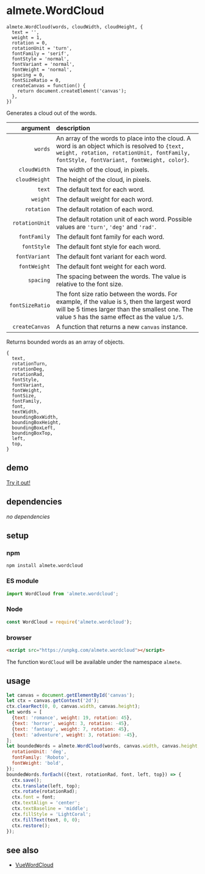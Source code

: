 # almete.WordCloud

```
almete.WordCloud(words, cloudWidth, cloudHeight, {
  text = '',
  weight = 1,
  rotation = 0,
  rotationUnit = 'turn',
  fontFamily = 'serif',
  fontStyle = 'normal',
  fontVariant = 'normal',
  fontWeight = 'normal',
  spacing = 0,
  fontSizeRatio = 0,
  createCanvas = function() {
    return document.createElement('canvas');
  },
})
```

Generates a cloud out of the words.

| argument | description |
| ---: | :--- |
| `words` | An array of the words to place into the cloud. A word is an object which is resolved to `{text, weight, rotation, rotationUnit, fontFamily, fontStyle, fontVariant, fontWeight, color}`. |
| `cloudWidth` | The width of the cloud, in pixels. |
| `cloudHeight` | The height of the cloud, in pixels. |
| `text` | The default text for each word. |
| `weight` | The default weight for each word. |
| `rotation` | The default rotation of each word. |
| `rotationUnit` | The default rotation unit of each word. Possible values are `'turn'`, `'deg'` and `'rad'`. |
| `fontFamily` | The default font family for each word. |
| `fontStyle` | The default font style for each word. |
| `fontVariant` | The default font variant for each word. |
| `fontWeight` | The default font weight for each word. |
| `spacing` | The spacing between the words. The value is relative to the font size. |
| `fontSizeRatio` | The font size ratio between the words. For example, if the value is `5`, then the largest word will be 5 times larger than the smallest one. The value `5` has the same effect as the value `1/5`. |
| `createCanvas` | A function that returns a new `canvas` instance. |

Returns bounded words as an array of objects.

```
{
  text,  
  rotationTurn,
  rotationDeg,
  rotationRad,
  fontStyle,
  fontVariant,
  fontWeight,
  fontSize,
  fontFamily,
  font,
  textWidth,
  boundingBoxWidth,
  boundingBoxHeight,
  boundingBoxLeft,
  boundingBoxTop,
  left,
  top,
}
```

## demo

[Try it out!](https://seregpie.github.io/almete.WordCloud/)

## dependencies

*no dependencies*

## setup

### npm

```shell
npm install almete.wordcloud
```

### ES module

```javascript
import WordCloud from 'almete.wordcloud';
```

### Node

```javascript
const WordCloud = require('almete.wordcloud');
```

### browser

```html
<script src="https://unpkg.com/almete.wordcloud"></script>
```

The function `WordCloud` will be available under the namespace `almete`.

## usage

```javascript
let canvas = document.getElementById('canvas');
let ctx = canvas.getContext('2d');
ctx.clearRect(0, 0, canvas.width, canvas.height);
let words = [
  {text: 'romance', weight: 19, rotation: 45},
  {text: 'horror', weight: 3, rotation: -45},
  {text: 'fantasy', weight: 7, rotation: 45},
  {text: 'adventure', weight: 3, rotation: -45},
];
let boundedWords = almete.WordCloud(words, canvas.width, canvas.height, {
  rotationUnit: 'deg',
  fontFamily: 'Roboto',
  fontWeight: 'bold',
});
boundedWords.forEach(({text, rotationRad, font, left, top}) => {
  ctx.save();
  ctx.translate(left, top);
  ctx.rotate(rotationRad);
  ctx.font = font;
  ctx.textAlign = 'center';
  ctx.textBaseline = 'middle';
  ctx.fillStyle = 'LightCoral';
  ctx.fillText(text, 0, 0);
  ctx.restore();
});
```

## see also

- [VueWordCloud](https://github.com/SeregPie/VueWordCloud)

